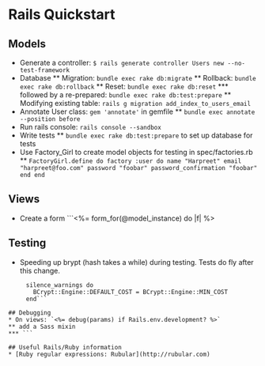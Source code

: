 # Rails Quickstart

## Models
* Generate a controller: `$ rails generate controller Users new --no-test-framework`
* Database
** Migration: `bundle exec rake db:migrate`
** Rollback: `bundle exec rake db:rollback`
** Reset: ```bundle exec rake db:reset```
*** followed by a re-prepared: ```bundle exec rake db:test:prepare```
** Modifying existing table: `rails g migration add_index_to_users_email`
* Annotate User class: `gem 'annotate'` in gemfile
** `bundle exec annotate --position before`
* Run rails console: `rails console --sandbox`
* Write tests
** `bundle exec rake db:test:prepare` to set up database for tests
* Use Factory_Girl to create model objects for testing in spec/factories.rb
** ```FactoryGirl.define do
        factory :user do
            name "Harpreet"
            email "harpreet@foo.com"
            password "foobar"
            password_confirmation "foobar"
        end
      end```

## Views
* Create a form ```<%= form_for(@model_instance) do |f| %>
## Testing
* Speeding up brypt (hash takes a while) during testing. Tests do fly after this change.
```require 'bcrypt'
     silence_warnings do
       BCrypt::Engine::DEFAULT_COST = BCrypt::Engine::MIN_COST
     end```

## Debugging
* On views: `<%= debug(params) if Rails.env.development? %>`
** add a Sass mixin
*** ```

## Useful Rails/Ruby information
* [Ruby regular expressions: Rubular](http://rubular.com)
